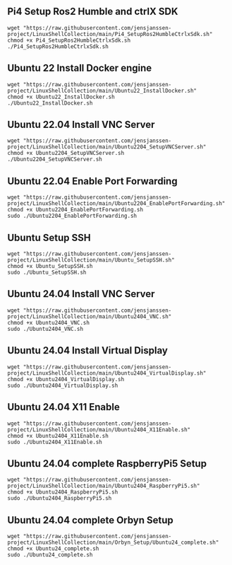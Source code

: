 
## Pi4 Setup Ros2 Humble and ctrlX SDK
```
wget "https://raw.githubusercontent.com/jensjanssen-project/LinuxShellCollection/main/Pi4_SetupRos2HumbleCtrlxSdk.sh"
chmod +x Pi4_SetupRos2HumbleCtrlxSdk.sh
./Pi4_SetupRos2HumbleCtrlxSdk.sh
```

## Ubuntu 22 Install Docker engine
```
wget "https://raw.githubusercontent.com/jensjanssen-project/LinuxShellCollection/main/Ubuntu22_InstallDocker.sh"
chmod +x Ubuntu22_InstallDocker.sh
./Ubuntu22_InstallDocker.sh
```

## Ubuntu 22.04 Install VNC Server
```
wget "https://raw.githubusercontent.com/jensjanssen-project/LinuxShellCollection/main/Ubuntu2204_SetupVNCServer.sh"
chmod +x Ubuntu2204_SetupVNCServer.sh
./Ubuntu2204_SetupVNCServer.sh
```

## Ubuntu 22.04 Enable Port Forwarding
```
wget "https://raw.githubusercontent.com/jensjanssen-project/LinuxShellCollection/main/Ubuntu2204_EnablePortForwarding.sh"
chmod +x Ubuntu2204_EnablePortForwarding.sh
sudo ./Ubuntu2204_EnablePortForwarding.sh
```

## Ubuntu Setup SSH
```
wget "https://raw.githubusercontent.com/jensjanssen-project/LinuxShellCollection/main/Ubuntu_SetupSSH.sh"
chmod +x Ubuntu_SetupSSH.sh
sudo ./Ubuntu_SetupSSH.sh
```

## Ubuntu 24.04 Install VNC Server
```
wget "https://raw.githubusercontent.com/jensjanssen-project/LinuxShellCollection/main/Ubuntu2404_VNC.sh"
chmod +x Ubuntu2404_VNC.sh
sudo ./Ubuntu2404_VNC.sh
```

## Ubuntu 24.04 Install Virtual Display
```
wget "https://raw.githubusercontent.com/jensjanssen-project/LinuxShellCollection/main/Ubuntu2404_VirtualDisplay.sh"
chmod +x Ubuntu2404_VirtualDisplay.sh
sudo ./Ubuntu2404_VirtualDisplay.sh
```


## Ubuntu 24.04 X11 Enable
```
wget "https://raw.githubusercontent.com/jensjanssen-project/LinuxShellCollection/main/Ubuntu2404_X11Enable.sh"
chmod +x Ubuntu2404_X11Enable.sh
sudo ./Ubuntu2404_X11Enable.sh
```

## Ubuntu 24.04 complete RaspberryPi5 Setup
```
wget "https://raw.githubusercontent.com/jensjanssen-project/LinuxShellCollection/main/Ubuntu2404_RaspberryPi5.sh"
chmod +x Ubuntu2404_RaspberryPi5.sh
sudo ./Ubuntu2404_RaspberryPi5.sh
```

## Ubuntu 24.04 complete Orbyn Setup
```
wget "https://raw.githubusercontent.com/jensjanssen-project/LinuxShellCollection/main/Orbyn_Setup/Ubuntu24_complete.sh"
chmod +x Ubuntu24_complete.sh
sudo ./Ubuntu24_complete.sh
```